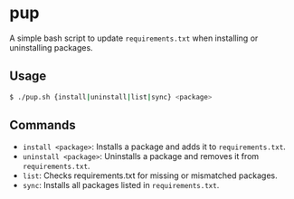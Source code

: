 # pup

A simple bash script to update `requirements.txt` when installing or uninstalling packages.

## Usage

```bash
$ ./pup.sh {install|uninstall|list|sync} <package>
```

## Commands

- `install <package>`: Installs a package and adds it to `requirements.txt`.
- `uninstall <package>`: Uninstalls a package and removes it from `requirements.txt`.
- `list`: Checks requirements.txt for missing or mismatched packages.
- `sync`: Installs all packages listed in `requirements.txt`.
